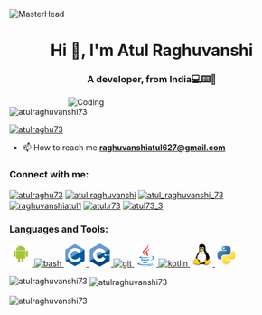 ![MasterHead](https://i.chzbgr.com/full/5252997120/h30F8A2AD/schr%C3%B6dingers-nyan-cat)
<h1 align="center">Hi 👋, I'm Atul Raghuvanshi</h1>
<h3 align="center">A developer, from India💻⌨️💽</h3>

<img align="right" alt="Coding" width="400" src="https://media.tenor.com/s0VWUEOHz9kAAAAd/elbformat-coding.gif">

<p align="left"> <img src="https://komarev.com/ghpvc/?username=atulraghuvanshi73&label=Profile%20views&color=0e75b6&style=flat" alt="atulraghuvanshi73" /> </p>

<p align="left"> <a href="https://twitter.com/atulraghu73" target="blank"><img src="https://img.shields.io/twitter/follow/atulraghu73?logo=twitter&style=for-the-badge" alt="atulraghu73" /></a> </p>

- 📫 How to reach me **raghuvanshiatul627@gmail.com**

<h3 align="left">Connect with me:</h3>
<p align="left">
<a href="https://twitter.com/atulraghu73" target="blank"><img align="center" src="https://raw.githubusercontent.com/rahuldkjain/github-profile-readme-generator/master/src/images/icons/Social/twitter.svg" alt="atulraghu73" height="30" width="40" /></a>
<a href="https://linkedin.com/in/atul raghuvanshi" target="blank"><img align="center" src="https://raw.githubusercontent.com/rahuldkjain/github-profile-readme-generator/master/src/images/icons/Social/linked-in-alt.svg" alt="atul raghuvanshi" height="30" width="40" /></a>
<a href="https://instagram.com/atul_raghuvanshi_73" target="blank"><img align="center" src="https://raw.githubusercontent.com/rahuldkjain/github-profile-readme-generator/master/src/images/icons/Social/instagram.svg" alt="atul_raghuvanshi_73" height="30" width="40" /></a>
<a href="https://www.hackerrank.com/raghuvanshiatul1" target="blank"><img align="center" src="https://raw.githubusercontent.com/rahuldkjain/github-profile-readme-generator/master/src/images/icons/Social/hackerrank.svg" alt="raghuvanshiatul1" height="30" width="40" /></a>
<a href="https://codeforces.com/profile/atul.r73" target="blank"><img align="center" src="https://raw.githubusercontent.com/rahuldkjain/github-profile-readme-generator/master/src/images/icons/Social/codeforces.svg" alt="atul.r73" height="30" width="40" /></a>
<a href="https://www.leetcode.com/atul73_3" target="blank"><img align="center" src="https://raw.githubusercontent.com/rahuldkjain/github-profile-readme-generator/master/src/images/icons/Social/leet-code.svg" alt="atul73_3" height="30" width="40" /></a>
</p>

<h3 align="left">Languages and Tools:</h3>
<p align="left"> <a href="https://developer.android.com" target="_blank" rel="noreferrer"> <img src="https://raw.githubusercontent.com/devicons/devicon/master/icons/android/android-original-wordmark.svg" alt="android" width="40" height="40"/> </a> <a href="https://www.gnu.org/software/bash/" target="_blank" rel="noreferrer"> <img src="https://www.vectorlogo.zone/logos/gnu_bash/gnu_bash-icon.svg" alt="bash" width="40" height="40"/> </a> <a href="https://www.cprogramming.com/" target="_blank" rel="noreferrer"> <img src="https://raw.githubusercontent.com/devicons/devicon/master/icons/c/c-original.svg" alt="c" width="40" height="40"/> </a> <a href="https://www.w3schools.com/cpp/" target="_blank" rel="noreferrer"> <img src="https://raw.githubusercontent.com/devicons/devicon/master/icons/cplusplus/cplusplus-original.svg" alt="cplusplus" width="40" height="40"/> </a> <a href="https://git-scm.com/" target="_blank" rel="noreferrer"> <img src="https://www.vectorlogo.zone/logos/git-scm/git-scm-icon.svg" alt="git" width="40" height="40"/> </a> <a href="https://www.java.com" target="_blank" rel="noreferrer"> <img src="https://raw.githubusercontent.com/devicons/devicon/master/icons/java/java-original.svg" alt="java" width="40" height="40"/> </a> <a href="https://kotlinlang.org" target="_blank" rel="noreferrer"> <img src="https://www.vectorlogo.zone/logos/kotlinlang/kotlinlang-icon.svg" alt="kotlin" width="40" height="40"/> </a> <a href="https://www.linux.org/" target="_blank" rel="noreferrer"> <img src="https://raw.githubusercontent.com/devicons/devicon/master/icons/linux/linux-original.svg" alt="linux" width="40" height="40"/> </a> <a href="https://www.python.org" target="_blank" rel="noreferrer"> <img src="https://raw.githubusercontent.com/devicons/devicon/master/icons/python/python-original.svg" alt="python" width="40" height="40"/> </a> </p>

<p><img align="left" src="https://github-readme-stats.vercel.app/api/top-langs?username=atulraghuvanshi73&show_icons=true&locale=en&layout=compact" alt="atulraghuvanshi73" /></p>

<p>&nbsp;<img align="center" src="https://github-readme-stats.vercel.app/api?username=atulraghuvanshi73&show_icons=true&locale=en" alt="atulraghuvanshi73" /></p>

<p><img align="center" src="https://github-readme-streak-stats.herokuapp.com/?user=atulraghuvanshi73&" alt="atulraghuvanshi73" /></p>
